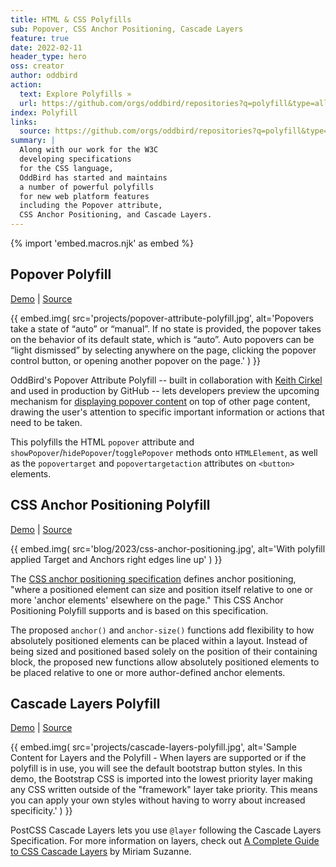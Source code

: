 ```yaml
---
title: HTML & CSS Polyfills
sub: Popover, CSS Anchor Positioning, Cascade Layers
feature: true
date: 2022-02-11
header_type: hero
oss: creator
author: oddbird
action:
  text: Explore Polyfills »
  url: https://github.com/orgs/oddbird/repositories?q=polyfill&type=all&language=&sort=
index: Polyfill
links:
  source: https://github.com/orgs/oddbird/repositories?q=polyfill&type=all&language=&sort=
summary: |
  Along with our work for the W3C
  developing specifications
  for the CSS language,
  OddBird has started and maintains
  a number of powerful polyfills
  for new web platform features
  including the Popover attribute,
  CSS Anchor Positioning, and Cascade Layers.
---
```


{% import 'embed.macros.njk' as embed %}

## Popover Polyfill

[Demo](https://popover.oddbird.net/) |
[Source](https://github.com/oddbird/popover-polyfill)

{{ embed.img(
  src='projects/popover-attribute-polyfill.jpg',
  alt='Popovers take a state of “auto” or “manual”. If no state is provided, the
    popover takes on the behavior of its default state, which is “auto”. Auto
    popovers can be “light dismissed” by selecting anywhere on the page,
    clicking the popover control button, or opening another popover on the
    page.'
) }}

OddBird's Popover Attribute Polyfill --
built in collaboration with [Keith Cirkel](https://github.com/keithamus)
and used in production by GitHub --
lets developers preview the upcoming mechanism
for [displaying popover content](https://open-ui.org/components/popover.research.explainer/)
on top of other page content,
drawing the user's attention
to specific important information
or actions that need to be taken.

This polyfills the HTML `popover` attribute
and `showPopover`/`hidePopover`/`togglePopover` methods
onto `HTMLElement`, as well as the `popovertarget`
and `popovertargetaction` attributes on `<button>` elements.

## CSS Anchor Positioning Polyfill

[Demo](https://anchor-positioning.oddbird.net/) |
[Source](https://github.com/oddbird/css-anchor-positioning)

{{ embed.img(
  src='blog/2023/css-anchor-positioning.jpg',
  alt='With polyfill applied Target and Anchors right edges line up'
) }}

The [CSS anchor positioning specification](https://www.w3.org/TR/css-anchor-position-1/)
defines anchor positioning,
"where a positioned element can size and position itself
relative to one or more 'anchor elements'
elsewhere on the page."
This CSS Anchor Positioning Polyfill
supports and is based on this specification.

The proposed `anchor()` and `anchor-size()` functions
add flexibility to how absolutely positioned elements
can be placed within a layout.
Instead of being sized and positioned
based solely on the position of their containing block,
the proposed new functions allow absolutely positioned elements
to be placed relative to one or more
author-defined anchor elements.

## Cascade Layers Polyfill

[Demo](https://layers-polyfill-example.netlify.app/) |
[Source](https://github.com/csstools/postcss-plugins/tree/main/plugins/postcss-cascade-layers#readme)

{{ embed.img(
  src='projects/cascade-layers-polyfill.jpg',
  alt='Sample Content for Layers and the Polyfill - When layers are supported or
    if the polyfill is in use, you will see the default bootstrap button styles.
    In this demo, the Bootstrap CSS is imported into the lowest priority layer
    making any CSS written outside of the "framework" layer take priority. This
    means you can apply your own styles without having to worry about increased
    specificity.'
) }}

PostCSS Cascade Layers lets you use `@layer`
following the Cascade Layers Specification.
For more information on layers,
check out [A Complete Guide to CSS Cascade Layers](https://css-tricks.com/css-cascade-layers/)
by Miriam Suzanne.

